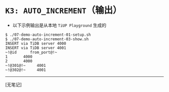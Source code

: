 # `K3: AUTO_INCREMENT`（输出）
+ 以下示例输出是从本地 `TiUP Playground` 生成的
```
$ ./07-demo-auto-increment-01-setup.sh
$ ./07-demo-auto-increment-03-show.sh
INSERT via TiDB server 4000
INSERT via TiDB server 4001
~!@id      from_port@!~
1       4000
2       4000
~!@301@!~     4001
~!@302@!~     4001
```
---------------------------------------------------------------------
[无笔记]